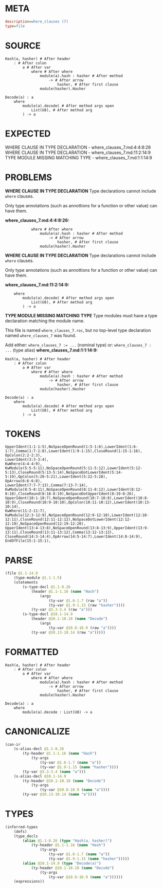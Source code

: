 # META
~~~ini
description=where_clauses (7)
type=file
~~~
# SOURCE
~~~roc
Hash(a, hasher) # After header
	: # After colon
		a # After var
			where # After where
				module(a).hash : hasher # After method
					-> # After arrow
						hasher, # After first clause
				module(hasher).Hasher

Decode(a) : a
	where
		module(a).decode( # After method args open
			List(U8), # After method arg
		) -> a
~~~
# EXPECTED
WHERE CLAUSE IN TYPE DECLARATION - where_clauses_7.md:4:4:8:26
WHERE CLAUSE IN TYPE DECLARATION - where_clauses_7.md:11:2:14:9
TYPE MODULE MISSING MATCHING TYPE - where_clauses_7.md:1:1:14:9
# PROBLEMS
**WHERE CLAUSE IN TYPE DECLARATION**
Type declarations cannot include `where` clauses.

Only type annotations (such as annottions for a function or other value) can have them.

**where_clauses_7.md:4:4:8:26:**
```roc
			where # After where
				module(a).hash : hasher # After method
					-> # After arrow
						hasher, # After first clause
				module(hasher).Hasher
```


**WHERE CLAUSE IN TYPE DECLARATION**
Type declarations cannot include `where` clauses.

Only type annotations (such as annottions for a function or other value) can have them.

**where_clauses_7.md:11:2:14:9:**
```roc
	where
		module(a).decode( # After method args open
			List(U8), # After method arg
		) -> a
```


**TYPE MODULE MISSING MATCHING TYPE**
Type modules must have a type declaration matching the module name.

This file is named `where_clauses_7.roc`, but no top-level type declaration named `where_clauses_7` was found.

Add either:
`where_clauses_7 := ...` (nominal type)
or:
`where_clauses_7 : ...` (type alias)
**where_clauses_7.md:1:1:14:9:**
```roc
Hash(a, hasher) # After header
	: # After colon
		a # After var
			where # After where
				module(a).hash : hasher # After method
					-> # After arrow
						hasher, # After first clause
				module(hasher).Hasher

Decode(a) : a
	where
		module(a).decode( # After method args open
			List(U8), # After method arg
		) -> a
```


# TOKENS
~~~zig
UpperIdent(1:1-1:5),NoSpaceOpenRound(1:5-1:6),LowerIdent(1:6-1:7),Comma(1:7-1:8),LowerIdent(1:9-1:15),CloseRound(1:15-1:16),
OpColon(2:2-2:3),
LowerIdent(3:3-3:4),
KwWhere(4:4-4:9),
KwModule(5:5-5:11),NoSpaceOpenRound(5:11-5:12),LowerIdent(5:12-5:13),CloseRound(5:13-5:14),NoSpaceDotLowerIdent(5:14-5:19),OpColon(5:20-5:21),LowerIdent(5:22-5:28),
OpArrow(6:6-6:8),
LowerIdent(7:7-7:13),Comma(7:13-7:14),
KwModule(8:5-8:11),NoSpaceOpenRound(8:11-8:12),LowerIdent(8:12-8:18),CloseRound(8:18-8:19),NoSpaceDotUpperIdent(8:19-8:26),
UpperIdent(10:1-10:7),NoSpaceOpenRound(10:7-10:8),LowerIdent(10:8-10:9),CloseRound(10:9-10:10),OpColon(10:11-10:12),LowerIdent(10:13-10:14),
KwWhere(11:2-11:7),
KwModule(12:3-12:9),NoSpaceOpenRound(12:9-12:10),LowerIdent(12:10-12:11),CloseRound(12:11-12:12),NoSpaceDotLowerIdent(12:12-12:19),NoSpaceOpenRound(12:19-12:20),
UpperIdent(13:4-13:8),NoSpaceOpenRound(13:8-13:9),UpperIdent(13:9-13:11),CloseRound(13:11-13:12),Comma(13:12-13:13),
CloseRound(14:3-14:4),OpArrow(14:5-14:7),LowerIdent(14:8-14:9),
EndOfFile(15:1-15:1),
~~~
# PARSE
~~~clojure
(file @1.1-14.9
	(type-module @1.1-1.5)
	(statements
		(s-type-decl @1.1-8.26
			(header @1.1-1.16 (name "Hash")
				(args
					(ty-var @1.6-1.7 (raw "a"))
					(ty-var @1.9-1.15 (raw "hasher"))))
			(ty-var @3.3-3.4 (raw "a")))
		(s-type-decl @10.1-14.9
			(header @10.1-10.10 (name "Decode")
				(args
					(ty-var @10.8-10.9 (raw "a"))))
			(ty-var @10.13-10.14 (raw "a")))))
~~~
# FORMATTED
~~~roc
Hash(a, hasher) # After header
	: # After colon
		a # After var
			where # After where
				module(a).hash : hasher # After method
					-> # After arrow
						hasher, # After first clause
				module(hasher).Hasher

Decode(a) : a
	where
		module(a).decode : List(U8) -> a
~~~
# CANONICALIZE
~~~clojure
(can-ir
	(s-alias-decl @1.1-8.26
		(ty-header @1.1-1.16 (name "Hash")
			(ty-args
				(ty-var @1.6-1.7 (name "a"))
				(ty-var @1.9-1.15 (name "hasher"))))
		(ty-var @3.3-3.4 (name "a")))
	(s-alias-decl @10.1-14.9
		(ty-header @10.1-10.10 (name "Decode")
			(ty-args
				(ty-var @10.8-10.9 (name "a"))))
		(ty-var @10.13-10.14 (name "a"))))
~~~
# TYPES
~~~clojure
(inferred-types
	(defs)
	(type_decls
		(alias @1.1-8.26 (type "Hash(a, hasher)")
			(ty-header @1.1-1.16 (name "Hash")
				(ty-args
					(ty-var @1.6-1.7 (name "a"))
					(ty-var @1.9-1.15 (name "hasher")))))
		(alias @10.1-14.9 (type "Decode(a)")
			(ty-header @10.1-10.10 (name "Decode")
				(ty-args
					(ty-var @10.8-10.9 (name "a"))))))
	(expressions))
~~~
